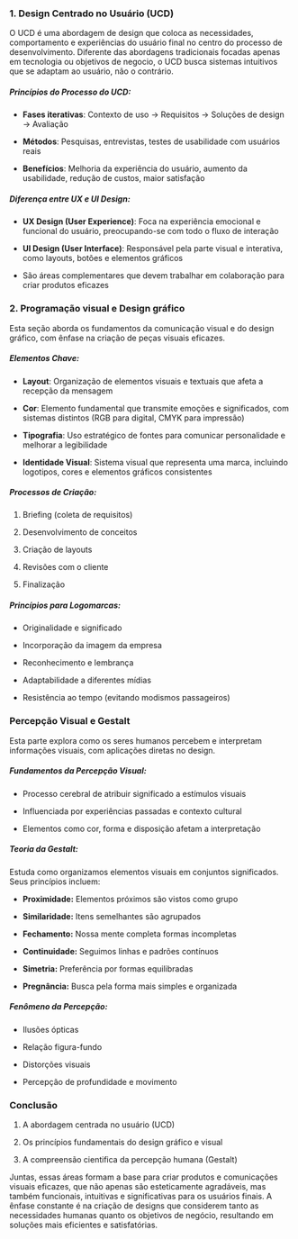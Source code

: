 ### 1. Design Centrado no Usuário (UCD)

O UCD é uma abordagem de design que coloca as necessidades, comportamento e experiências do usuário final no centro do processo de desenvolvimento. Diferente das abordagens tradicionais focadas apenas em tecnologia ou objetivos de negocio, o UCD busca sistemas intuitivos que se adaptam ao usuário, não o contrário.

##### Princípios do Processo do UCD:

- **Fases iterativas**: Contexto de uso → Requisitos → Soluções de design → Avaliação

- **Métodos**: Pesquisas, entrevistas, testes de usabilidade com usuários reais

- **Benefícios**: Melhoria da experiência do usuário, aumento da usabilidade, redução de custos, maior satisfação

##### Diferença entre UX e UI Design:

- **UX Design (User Experience)**: Foca na experiência emocional e funcional do usuário, preocupando-se com todo o fluxo de interação

- **UI Design (User Interface)**: Responsável pela parte visual e interativa, como layouts, botões e elementos gráficos

- São áreas complementares que devem trabalhar em colaboração para criar produtos eficazes

### 2. Programação visual e Design gráfico

Esta seção aborda os fundamentos da comunicação visual e do design gráfico, com ênfase na criação de peças visuais eficazes.

##### Elementos Chave:

- **Layout**: Organização de elementos visuais e textuais que afeta a recepção da mensagem

- **Cor**: Elemento fundamental que transmite emoções e significados, com sistemas distintos (RGB para digital, CMYK para impressão)

- **Tipografia**: Uso estratégico de fontes para comunicar personalidade e melhorar a legibilidade

- **Identidade Visual**: Sistema visual que representa uma marca, incluindo logotipos, cores e elementos gráficos consistentes

##### Processos de Criação:

1. Briefing (coleta de requisitos)

2. Desenvolvimento de conceitos

3. Criação de layouts

4. Revisões com o cliente

5. Finalização

##### Princípios para Logomarcas:

- Originalidade e significado

- Incorporação da imagem da empresa

- Reconhecimento e lembrança

- Adaptabilidade a diferentes mídias

- Resistência ao tempo (evitando modismos passageiros)

### Percepção Visual e Gestalt

Esta parte explora como os seres humanos percebem e interpretam informações visuais, com aplicações diretas no design.

##### Fundamentos da Percepção Visual:

- Processo cerebral de atribuir significado a estímulos visuais

- Influenciada por experiências passadas e contexto cultural

- Elementos como cor, forma e disposição afetam a interpretação

##### Teoria da Gestalt:

Estuda como organizamos elementos visuais em conjuntos significados. Seus princípios incluem:

- **Proximidade:** Elementos próximos são vistos como grupo

- **Similaridade:** Itens semelhantes são agrupados

- **Fechamento:** Nossa mente completa formas incompletas

- **Continuidade:** Seguimos linhas e padrões contínuos 

- **Simetria:** Preferência por formas equilibradas 

- **Pregnância:** Busca pela forma mais simples e organizada

##### Fenômeno da Percepção:

- Ilusões ópticas

- Relação figura-fundo

- Distorções visuais

- Percepção de profundidade e movimento

### Conclusão

1. A abordagem centrada no usuário (UCD)

2. Os princípios fundamentais do design gráfico e visual

3. A compreensão cientifica da percepção humana (Gestalt)

Juntas, essas áreas formam a base para criar produtos e comunicações visuais eficazes, que não apenas são esteticamente agradáveis, mas também funcionais, intuitivas e significativas para os usuários finais. A ênfase constante é na criação de designs que considerem tanto as necessidades humanas quanto os objetivos de negócio, resultando em soluções mais eficientes e satisfatórias.
